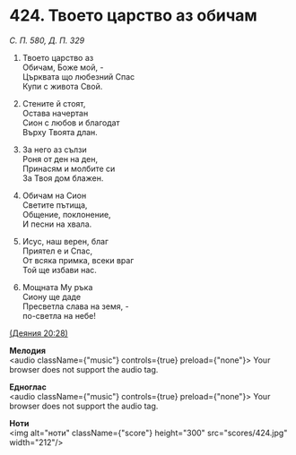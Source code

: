 # 424. Твоето царство аз обичам  

*С. П. 580, Д. П. 329*  

1. Твоето царство аз  
Обичам, Боже мой, -  
Църквата що любезний Спас  
Купи с живота Свой.  

2. Стените й стоят,  
Остава начертан  
Сион с любов и благодат  
Върху Твоята длан.  

3. За него аз сълзи  
Роня от ден на ден,  
Принасям и молбите си  
За Твоя дом блажен.  

4. Обичам на Сион  
Светите пътища,  
Общение, поклонение,  
И песни на хвала.  

5. Исус, наш верен, благ  
Приятел е и Спас,  
От всяка примка, всеки враг  
Той ще избави нас.  

6. Мощната Му ръка  
Сиону ще даде  
Пресветла слава на земя, -  
по-светла на небе!  

[(Деяния 20:28)](http://biblia.bg/index.php?k=44&g=20&s=28)  

__Мелодия__  
<audio className={"music"} controls={true} preload={"none"}><source src="mp3/424.mp3" type="audio/mpeg"/>
Your browser does not support the audio tag.
</audio>  

__Едноглас__  
<audio className={"music"} controls={true} preload={"none"}><source src="transp/424.mp3" type="audio/mpeg"/>
Your browser does not support the audio tag.
</audio>  

__Ноти__  
<img alt="ноти" className={"score"} height="300" src="scores/424.jpg" width="212"/>
